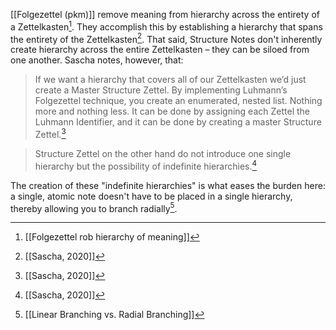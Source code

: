 [[Folgezettel (pkm)]] remove meaning from hierarchy across the entirety of a Zettelkasten[^2]. They accomplish this by establishing a hierarchy that spans the entirety of the Zettelkasten[^1]. That said, Structure Notes don't inherently create hierarchy across the entire Zettelkasten – they can be siloed from one another. Sascha notes, however, that: 
> If we want a hierarchy that covers all of our Zettelkasten we’d just create a Master Structure Zettel. By implementing Luhmann’s Folgezettel technique, you create an enumerated, nested list. Nothing more and nothing less. It can be done by assigning each Zettel the Luhmann Identifier, and it can be done by creating a master Structure Zettel.[^1]

> Structure Zettel on the other hand do not introduce one single hierarchy but the possibility of indefinite hierarchies.[^1]

The creation of these "indefinite hierarchies" is what eases the burden here: a single, atomic note doesn't have to be placed in a single hierarchy, thereby allowing you to branch radially[^3].

[^1]: [[Sascha, 2020]]
[^2]: [[Folgezettel rob hierarchy of meaning]]
[^3]: [[Linear Branching vs. Radial Branching]]